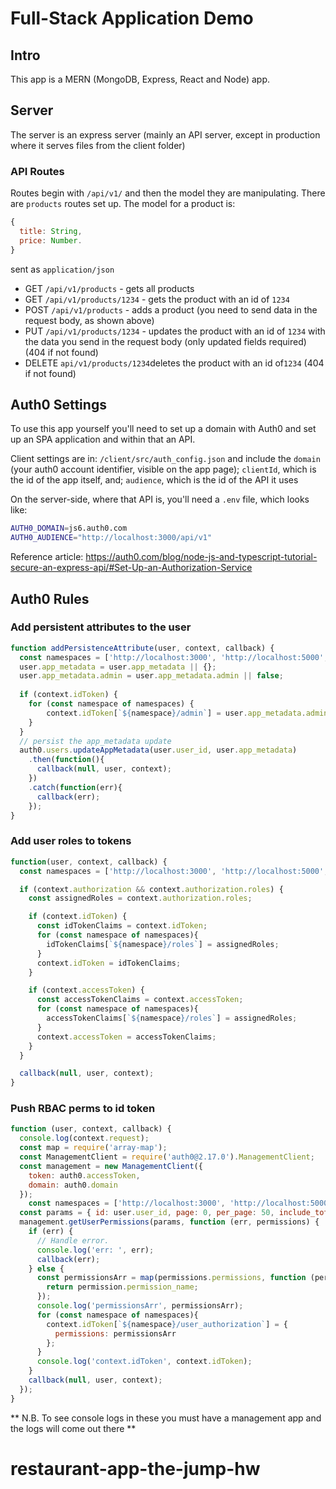# Full-Stack Application Demo

## Intro

This app is a MERN (MongoDB, Express, React and Node) app.

## Server

The server is an express server (mainly an API server, except in production where it serves files from the client folder)

### API Routes

Routes begin with `/api/v1/` and then the model they are manipulating. There are `products` routes set up. The model for a product is:

```javascript
{
  title: String,
  price: Number.
}
```

sent as `application/json`

* GET `/api/v1/products` - gets all products
* GET `/api/v1/products/1234` - gets the product with an id of `1234`
* POST `/api/v1/products` - adds a product (you need to send data in the request body, as shown above)
* PUT `/api/v1/products/1234` - updates the product with an id of `1234` with the data you send in the request body (only updated fields required) (404 if not found)
* DELETE `api/v1/products/1234`deletes the product with an id of`1234` (404 if not found)

## Auth0 Settings

To use this app yourself you'll need to set up a domain with Auth0 and set up an SPA application and within that an API.

Client settings are in: `/client/src/auth_config.json` and include the `domain` (your auth0 account identifier, visible on the app page); `clientId`, which is the id of the app itself, and; `audience`, which is the id of the API it uses

On the server-side, where that API is, you'll need a `.env` file, which looks like:

```bash
AUTH0_DOMAIN=js6.auth0.com
AUTH0_AUDIENCE="http://localhost:3000/api/v1"
```

Reference article: <https://auth0.com/blog/node-js-and-typescript-tutorial-secure-an-express-api/#Set-Up-an-Authorization-Service>

## Auth0 Rules

### Add persistent attributes to the user

```javascript
function addPersistenceAttribute(user, context, callback) {
  const namespaces = ['http://localhost:3000', 'http://localhost:5000', 'https://portfolio-fs-app.herokuapp.com']; // <-- all domains go here
  user.app_metadata = user.app_metadata || {};
  user.app_metadata.admin = user.app_metadata.admin || false;
  
  if (context.idToken) {
    for (const namespace of namespaces) {
    	context.idToken[`${namespace}/admin`] = user.app_metadata.admin;
    }
  }
  // persist the app_metadata update
  auth0.users.updateAppMetadata(user.user_id, user.app_metadata)
    .then(function(){
      callback(null, user, context);
    })
    .catch(function(err){
      callback(err);
    });
}
```

### Add user roles to tokens

```javascript
function(user, context, callback) {
  const namespaces = ['http://localhost:3000', 'http://localhost:5000', 'https://portfolio-fs-app.herokuapp.com'];

  if (context.authorization && context.authorization.roles) {
    const assignedRoles = context.authorization.roles;

    if (context.idToken) {
      const idTokenClaims = context.idToken;
      for (const namespace of namespaces){
      	idTokenClaims[`${namespace}/roles`] = assignedRoles;
      }
      context.idToken = idTokenClaims;
    }

    if (context.accessToken) {
      const accessTokenClaims = context.accessToken;
      for (const namespace of namespaces){
      	accessTokenClaims[`${namespace}/roles`] = assignedRoles;
      }
      context.accessToken = accessTokenClaims;
    }
  }

  callback(null, user, context);
}
```

### Push RBAC perms to id token

```javascript
function (user, context, callback) {
  console.log(context.request);
  const map = require('array-map');
  const ManagementClient = require('auth0@2.17.0').ManagementClient;
  const management = new ManagementClient({
    token: auth0.accessToken,
    domain: auth0.domain
  });
	const namespaces = ['http://localhost:3000', 'http://localhost:5000', 'https://portfolio-fs-app.herokuapp.com'];
  const params = { id: user.user_id, page: 0, per_page: 50, include_totals: true };
  management.getUserPermissions(params, function (err, permissions) {
    if (err) {
      // Handle error.
      console.log('err: ', err);
      callback(err);
    } else {
      const permissionsArr = map(permissions.permissions, function (permission) {
        return permission.permission_name;
      });
      console.log('permissionsArr', permissionsArr);
      for (const namespace of namespaces){
        context.idToken[`${namespace}/user_authorization`] = {
          permissions: permissionsArr
        };
      }
      console.log('context.idToken', context.idToken);
    }
    callback(null, user, context);
  });
}
```

** N.B. To see console logs in these you must have a management app and the logs will come out there **
# restaurant-app-the-jump-hw
